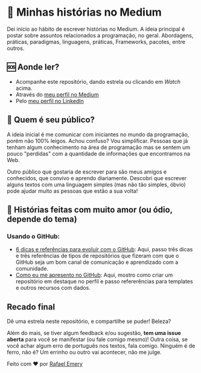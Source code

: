 # :closed_book: Minhas histórias no Medium

Dei início ao hábito de escrever histórias no Medium. A ideia principal é postar sobre assuntos relacionados a programação, no geral. Abordagens, práticas, paradigmas, linguagens, práticas, Frameworks, pacotes, entre outros.

## :sos: Aonde ler?

- Acompanhe este repositório, dando estrela ou clicando em *Watch* acima.
- Através do [meu perfil no Medium](https://medium.com/@rafael.emerycade)
- Pelo [meu perfil no LinkedIn](https://www.linkedin.com/in/rafael-emery-c-poloni-310a35165/)

## :busts_in_silhouette: Quem é seu público?

A ideia inicial é me comunicar com iniciantes no mundo da programação, porém não 100% leigos. Achou confuso? Vou simplificar. Pessoas que já tenham algum conhecimento na área de programação mas se sentem um pouco "perdidas" com a quantidade de informações que encontramos na Web.

Outro público que gostaria de escrever para são meus amigos e conhecidos, que convivo e aprendo diariamente. Descobri que escrever alguns textos com uma linguagem simples (mas não tão simples, óbvio) pode ajudar muito as pessoas que estão a sua volta!

## :thought_balloon: Histórias feitas com muito amor (ou ódio, depende do tema)

### Usando o GitHub:
- [6 dicas e referências para evoluir com o GitHub](https://medium.com/@rafael.emerycade/6-dicas-e-refer%C3%AAncias-para-evoluir-com-o-github-769da8157d11): Aqui, passo três dicas e três referências de tipos de repositórios que fizeram com que o GitHub seja um bom canal de comunicação e aprendizado com a comunidade.
- [Como eu me apresento no GitHub](https://medium.com/@rafael.emerycade/como-eu-me-apresento-no-github-d7dcca94dd08): Aqui, mostro como criar um repositório em destaque no perfil e passo refererências para templates e outros recursos com dados.


## Recado final

Dê uma estrela neste repositório, e compartilhe se puder! Beleza?

Além do mais, se tiver algum feedback e/ou sugestão, **tem uma issue aberta** para você se manifestar (ou fale comigo mesmo)! Outra coisa, se você achar algum erro de português nos textos, fala comigo. Ninguém é de ferro, não é? Um errinho ou outro vai acontecer, não me julge.

Feito com :heart: por [Rafael Emery](https://rafaelemery.github.io)


